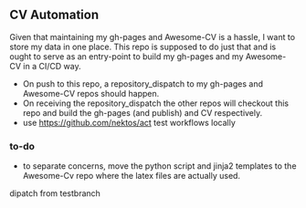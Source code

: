 ## CV Automation

Given that maintaining my gh-pages and Awesome-CV is a hassle, I want to store my data in one place. This repo is supposed to do just that and is ought to serve as an entry-point to build my gh-pages and my Awesome-CV in a CI/CD way.

- On push to this repo, a repository_dispatch to my gh-pages and Awesome-CV repos should happen.
- On receiving the repository_dispatch the other repos will checkout this repo and build the gh-pages (and publish) and CV respectively.
- use https://github.com/nektos/act test workflows locally

### to-do

- to separate concerns, move the python script and jinja2 templates to the Awesome-Cv repo where the latex files are actually used.

dipatch from testbranch